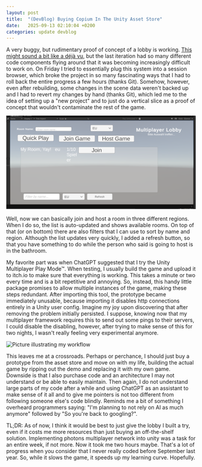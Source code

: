 ```yaml
---
layout: post
title:  "(DevBlog) Buying Copium In The Unity Asset Store"
date:   2025-09-13 02:10:04 +0200
categories: update devblog
---
```

A very buggy, but rudimentary proof of concept of a lobby is working. [This might sound a bit like a déjà vu,](https://lemonspurple.github.io/update/projects/2025/08/07/concussion-leading-to-multiplayer-framework-evaluation.html) but the last iteration had so many different code components flying around that it was becoming increasingly difficult to work on.
On Friday I tried to essentially plug this system into a session browser, which broke the project in so many fascinating ways that I had to roll back the entire progress a few hours (thanks Git). Somehow, however, even after rebuilding, some changes in the scene data weren't backed up and I had to revert my changes by hand (thanks Git), which led me to the idea of setting up a "new project" and to just do a vertical slice as a proof of concept that wouldn't contaminate the rest of the game.

![The session browser](/images/Screenshot_20250913_112611.png)

Well, now we can basically join and host a room in three different regions. When I do so, the list is auto-updated and shows available rooms. On top of that (or on bottom) there are also filters that I can use to sort by name and region. Although the list updates very quickly, I added a refresh button, so that you have something to do while the person who said is going to host is in the bathroom.

My favorite part was when ChatGPT suggested that I try the Unity Multiplayer Play Mode™. 
When testing, I usually build the game and upload it to itch.io to make sure that everything is working. This takes a minute or two every time and is a bit repetitive and annoying. So, instead, this handy little package promises to allow multiple instances of the game, making these steps redundant.
After importing this tool, the prototype became immediately unusable, because importing it disables http connections entirely in a Unity user config. Imagine my joy upon discovering that  after removing the problem initially persisted.
I suppose, knowing now that my multiplayer framework requires this to send out some pings to their servers, I could disable the disabling, however, after trying to make sense of this for two nights, I wasn't really feeling very experimental anymore.

![Picture illustrating my workflow](https://live.staticflickr.com/65535/54753285619_a719659f6e_b.jpg)

This leaves me at a crossroads. Perhaps or perchance, I should just buy a prototype from the asset store and move on with my life, building the actual game by ripping out the demo and replacing it with my own game. Downside is that I also purchase code and an architecture I may not understand or be able to easily maintain. Then again, I do not understand large parts of my code after a while and using ChatGPT as an assistant to make sense of it all and to give me pointers is not too different from following someone else's code blindly.
Reminds me a bit of something I overheard programmers saying: "I'm planning to not rely on AI as much anymore" followed by "So you're back to googling?".

TL;DR: As of now, I think it would be best to just give the lobby I built a try, even if it costs me more resources than just buying an off-the-shelf solution. Implementing photons multiplayer network into unity was a task for an entire week, if not more. Now it took me two hours maybe. That's a lot of progress when you consider that I never really coded before September last year. So, while it slows the game, it speeds up my learning curve. Hopefully.
